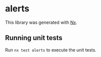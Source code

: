 # alerts

This library was generated with [Nx](https://nx.dev).

## Running unit tests

Run `nx test alerts` to execute the unit tests.
